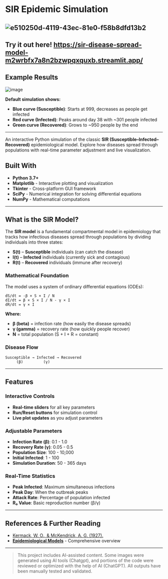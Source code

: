 # SIR Epidemic Simulation

![e510250d-4119-43ec-81e0-f58b8dfd13b2](https://github.com/user-attachments/assets/4c2a6d66-c1f3-4199-955f-de8f102f972e)
---
Try it out here! https://sir-disease-spread-model-m2wrbfx7a8n2bzwpqxquxb.streamlit.app/
---
## Example Results

![image](https://github.com/user-attachments/assets/46260c8c-baf2-4ffe-bac1-8f207d2d1f23)

**Default simulation shows:**
- **Blue curve (Susceptible)**: Starts at 999, decreases as people get infected
- **Red curve (Infected)**: Peaks around day 38 with ~301 people infected
- **Green curve (Recovered)**: Grows to ~950 people by the end


---
An interactive Python simulation of the classic **SIR (Susceptible–Infected–Recovered)** epidemiological model. Explore how diseases spread through populations with real-time parameter adjustment and live visualization.

## Built With
- **Python 3.7+**
- **Matplotlib** - Interactive plotting and visualization
- **Tkinter** - Cross-platform GUI framework
- **SciPy** - Numerical integration for solving differential equations
- **NumPy** - Mathematical computations

---

## What is the SIR Model?

The **SIR model** is a fundamental compartmental model in epidemiology that tracks how infectious diseases spread through populations by dividing individuals into three states:

- **S(t)** – **Susceptible** individuals (can catch the disease)
- **I(t)** – **Infected** individuals (currently sick and contagious)  
- **R(t)** – **Recovered** individuals (immune after recovery)

### Mathematical Foundation

The model uses a system of ordinary differential equations (ODEs):

```
dS/dt = -β × S × I / N
dI/dt = β × S × I / N - γ × I  
dR/dt = γ × I
```

**Where:**
- **β (beta)** = infection rate (how easily the disease spreads)
- **γ (gamma)** = recovery rate (how quickly people recover)
- **N** = total population (S + I + R = constant)

### Disease Flow
```
Susceptible → Infected → Recovered
     (β)         (γ)
```

---

## Features

### Interactive Controls
- **Real-time sliders** for all key parameters
- **Run/Reset buttons** for simulation control
- **Live plot updates** as you adjust parameters

### Adjustable Parameters
- **Infection Rate (β)**: 0.1 - 1.0
- **Recovery Rate (γ)**: 0.05 - 0.5  
- **Population Size**: 100 - 10,000
- **Initial Infected**: 1 - 100
- **Simulation Duration**: 50 - 365 days

### Real-Time Statistics
- **Peak Infected**: Maximum simultaneous infections
- **Peak Day**: When the outbreak peaks
- **Attack Rate**: Percentage of population infected
- **R₀ Value**: Basic reproduction number (β/γ)

---






## References & Further Reading

- [Kermack, W. O., & McKendrick, A. G. (1927).](https://jxshix.people.wm.edu/2009-harbin-course/classic/Kermack-McKendrick-1927-I.pdf)
- **[Epidemiological Models](https://en.wikipedia.org/wiki/Compartmental_models_in_epidemiology)** - Comprehensive overview


---
>  This project includes AI-assisted content.
Some images were generated using AI tools (Chatgpt), and portions of the code were reviewed or optimized with the help of AI (ChatGPT). All outputs have been manually tested and validated.


